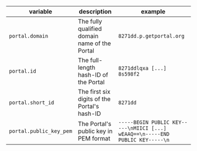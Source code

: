 | variable                | description                                   | example                                                                       |
|-------------------------|-----------------------------------------------|-------------------------------------------------------------------------------|
| `portal.domain`         | The fully qualified domain name of the Portal | `8271dd.p.getportal.org`                                                      |
| `portal.id`             | The full-length hash-ID of the Portal         | `8271ddlqxa [...] 8s598f2`                                                    |
| `portal.short_id`       | The first six digits of the Portal's hash-ID  | `8271dd`                                                                      |
| `portal.public_key_pem` | The Portal's public key in PEM format         | `-----BEGIN PUBLIC KEY-----\nMIICI [...] wEAAQ==\n-----END PUBLIC KEY-----\n` |
